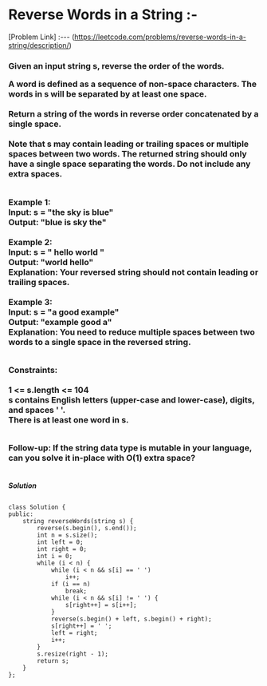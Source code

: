 # Reverse Words in a String :-

[Problem Link] :--- (https://leetcode.com/problems/reverse-words-in-a-string/description/)

<h3>
Given an input string s, reverse the order of the words.

A word is defined as a sequence of non-space characters. The words in s will be separated by at least one space.<br><br>
Return a string of the words in reverse order concatenated by a single space.<br><br>
Note that s may contain leading or trailing spaces or multiple spaces between two words. The returned string should only have a single space separating the words. Do not include any extra spaces.<br><br>

Example 1:<br>
Input: s = "the sky is blue"<br>
Output: "blue is sky the"<br><br>
Example 2:<br>
Input: s = "  hello world  "<br>
Output: "world hello"<br>
Explanation: Your reversed string should not contain leading or trailing spaces.<br><br>
Example 3:<br>
Input: s = "a good   example"<br>
Output: "example good a"<br>
Explanation: You need to reduce multiple spaces between two words to a single space in the reversed string.<br><br>
 
Constraints:<br><br>
1 <= s.length <= 104<br>
s contains English letters (upper-case and lower-case), digits, and spaces ' '.<br>
There is at least one word in s.<br><br>

Follow-up: If the string data type is mutable in your language, can you solve it in-place with O(1) extra space?<br><br>
  
</h3>

***Solution***

```

class Solution {
public:
    string reverseWords(string s) {
        reverse(s.begin(), s.end());
        int n = s.size();
        int left = 0;
        int right = 0;
        int i = 0;
        while (i < n) {
            while (i < n && s[i] == ' ')
                i++;
            if (i == n)
                break;
            while (i < n && s[i] != ' ') {
                s[right++] = s[i++];
            }
            reverse(s.begin() + left, s.begin() + right);
            s[right++] = ' ';
            left = right;
            i++;
        }
        s.resize(right - 1);
        return s;
    }
};

```
